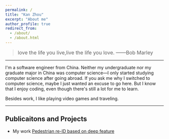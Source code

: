 ```yaml
---
permalink: /
title: "Kan Zhou"
excerpt: "About me"
author_profile: true
redirect_from: 
  - /about/
  - /about.html
---
```


> <font size=3>love the life you live,live the life you love.  ——Bob Marley </font>
---

I'm a software engineer from China. Neither my undergraduate nor my graduate major in China was computer science—I only started studying computer science after going abroad. If you ask me why I switched to computer science, maybe I just wanted an excuse to go here. But I know that I enjoy coding, even though there's still a lot for me to learn.


Besides work, I like playing video games and traveling.


---
## Publicaitons and Projects
- My work [Pedestrian re-ID based on deep feature](https://ieeexplore.ieee.org/abstract/document/9019203) 